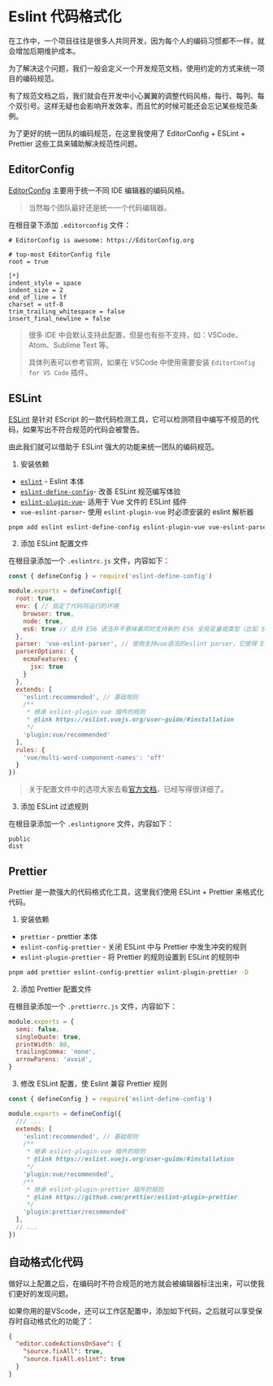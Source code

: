 # Eslint 代码格式化

在工作中，一个项目往往是很多人共同开发，因为每个人的编码习惯都不一样，就会增加后期维护成本。

为了解决这个问题，我们一般会定义一个开发规范文档，使用约定的方式来统一项目的编码规范。

有了规范文档之后，我们就会在开发中小心翼翼的调整代码风格，每行、每列、每个双引号。这样无疑也会影响开发效率，而且忙的时候可能还会忘记某些规范条例。

为了更好的统一团队的编码规范，在这里我使用了 EditorConfig + ESLint + Prettier 这些工具来辅助解决规范性问题。

## EditorConfig

[EditorConfig](https://editorconfig.org/) 主要用于统一不同 IDE 编辑器的编码风格。

> 当然每个团队最好还是统一一个代码编辑器。

在根目录下添加 `.editorconfig` 文件：

```plain
# EditorConfig is awesome: https://EditorConfig.org

# top-most EditorConfig file
root = true

[*]
indent_style = space
indent_size = 2
end_of_line = lf
charset = utf-8
trim_trailing_whitespace = false
insert_final_newline = false
```

> 很多 IDE 中会默认支持此配置，但是也有些不支持，如：VSCode、Atom、Sublime Text 等。
> 
> 具体列表可以参考官网，如果在 VSCode 中使用需要安装 `EditorConfig for VS Code` 插件。

## ESLint

[ESLint](http://eslint.cn/) 是针对 EScript 的一款代码检测工具，它可以检测项目中编写不规范的代码，如果写出不符合规范的代码会被警告。

由此我们就可以借助于 ESLint 强大的功能来统一团队的编码规范。

1. 安装依赖

- [`eslint`](https://github.com/eslint/eslint) - Eslint 本体
- [`eslint-define-config`](https://github.com/Shinigami92/eslint-define-config)- 改善 ESLint 规范编写体验
- [`eslint-plugin-vue`](https://github.com/vuejs/eslint-plugin-vue)- 适用于 Vue 文件的 ESLint 插件
- `vue-eslint-parser`- 使用 `eslint-plugin-vue` 时必须安装的 eslint 解析器

```bash
pnpm add eslint eslint-define-config eslint-plugin-vue vue-eslint-parser -D
```

2. 添加 ESLint 配置文件

在根目录添加一个 `.eslintrc.js` 文件，内容如下：

```javascript
const { defineConfig } = require('eslint-define-config')

module.exports = defineConfig({
  root: true,
  env: { // 指定了代码将运行的环境
    browser: true,
    node: true,
    es6: true // 支持 ES6 语法并不意味着同时支持新的 ES6 全局变量或类型（比如 Set 等新类型）。对于 ES6 语法，使用 { "parserOptions": { "ecmaVersion": 6 } }；对于新的 ES6 全局变量，使用 { "env":{ "es6": true } }. { "env": { "es6": true } } 自动启用es6语法，但 { "parserOptions": { "ecmaVersion": 6 } } 不自动启用es6全局变量。
  },
  parser: 'vue-eslint-parser', // 使用支持vue语法的eslint parser，它使得 ESLint 能够理解 Vue 特定的语法。
  parserOptions: {
    ecmaFeatures: {
      jsx: true
    }
  },
  extends: [
    'eslint:recommended', // 基础规则
    /**
     * 继承 eslint-plugin-vue 插件的规则
     * @link https://eslint.vuejs.org/user-guide/#installation
     */
    'plugin:vue/recommended'
  ],
  rules: {
    'vue/multi-word-component-names': 'off'
  }
})
```

> 关于配置文件中的选项大家去看[官方文档](http://eslint.cn/docs/user-guide/configuring)，已经写得很详细了。

3. 添加 ESLint 过滤规则

在根目录添加一个 `.eslintignore` 文件，内容如下：

```plain
public
dist
```

## Prettier

Prettier 是一款强大的代码格式化工具，这里我们使用 ESLint + Prettier 来格式化代码。

1. 安装依赖

- `prettier` - prettier 本体
- `eslint-config-prettier` - 关闭 ESLint 中与 Prettier 中发生冲突的规则
- `eslint-plugin-prettier` - 将 Prettier 的规则设置到 ESLint 的规则中

```bash
pnpm add prettier eslint-config-prettier eslint-plugin-prettier -D
```

2. 添加 Prettier 配置文件

在根目录添加一个 `.prettierrc.js` 文件，内容如下：

```javascript
module.exports = {
  semi: false,
  singleQuote: true,
  printWidth: 80,
  trailingComma: 'none',
  arrowParens: 'avoid',
}
```

3. 修改 ESLint 配置，使 Eslint 兼容 Prettier 规则

```javascript
const { defineConfig } = require('eslint-define-config')

module.exports = defineConfig({
  /// ...
  extends: [
    'eslint:recommended', // 基础规则
    /**
     * 继承 eslint-plugin-vue 插件的规则
     * @link https://eslint.vuejs.org/user-guide/#installation
     */
    'plugin:vue/recommended',
    /**
     * 继承 eslint-plugin-prettier 插件的规则
     * @link https://github.com/prettier/eslint-plugin-prettier
     */
    'plugin:prettier/recommended'
  ],
  // ...
})
```

## 自动格式化代码

做好以上配置之后，在编码时不符合规范的地方就会被编辑器标注出来，可以使我们更好的发现问题。

如果你用的是VScode，还可以工作区配置中，添加如下代码，之后就可以享受保存时自动格式化的功能了：

```json
{
  "editor.codeActionsOnSave": {
    "source.fixAll": true,
    "source.fixAll.eslint": true
  }
}
```